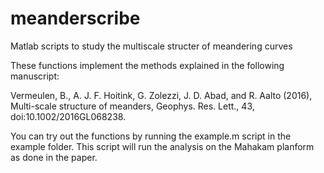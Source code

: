 # meanderscribe
Matlab scripts to study the multiscale structer of meandering curves

These functions implement the methods explained in the following manuscript:

Vermeulen, B., A. J. F. Hoitink, G. Zolezzi, J. D. Abad, and R. Aalto 
        (2016), Multi-scale structure of meanders, Geophys. Res. Lett., 43,
        doi:10.1002/2016GL068238.

You can try out the functions by running the example.m script in the example folder. This script will run the analysis on the Mahakam planform as done in the paper.

